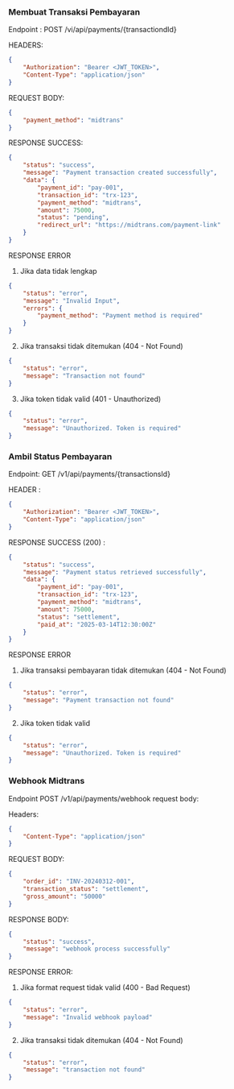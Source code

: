 ### Membuat Transaksi Pembayaran

Endpoint : POST /vi/api/payments/{transactiondId}

HEADERS:

```json
{
    "Authorization": "Bearer <JWT_TOKEN>",
    "Content-Type": "application/json"
}
```

REQUEST BODY:

```json
{
    "payment_method": "midtrans"
}
```

RESPONSE SUCCESS:

```json
{
    "status": "success",
    "message": "Payment transaction created successfully",
    "data": {
        "payment_id": "pay-001",
        "transaction_id": "trx-123",
        "payment_method": "midtrans",
        "amount": 75000,
        "status": "pending",
        "redirect_url": "https://midtrans.com/payment-link"
    }
}
```

RESPONSE ERROR

1. Jika data tidak lengkap

```json
{
    "status": "error",
    "message": "Invalid Input",
    "errors": {
        "payment_method": "Payment method is required"
    }
}
```

2. Jika transaksi tidak ditemukan (404 - Not Found)

```json
{
    "status": "error",
    "message": "Transaction not found"
}
```

3. Jika token tidak valid (401 - Unauthorized)

```json
{
    "status": "error",
    "message": "Unauthorized. Token is required"
}
```

### Ambil Status Pembayaran

Endpoint: GET /v1/api/payments/{transactionsId}

HEADER :

```json
{
    "Authorization": "Bearer <JWT_TOKEN>",
    "Content-Type": "application/json"
}
```

RESPONSE SUCCESS (200) :

```json
{
    "status": "success",
    "message": "Payment status retrieved successfully",
    "data": {
        "payment_id": "pay-001",
        "transaction_id": "trx-123",
        "payment_method": "midtrans",
        "amount": 75000,
        "status": "settlement",
        "paid_at": "2025-03-14T12:30:00Z"
    }
}
```

RESPONSE ERROR

1. Jika transaksi pembayaran tidak ditemukan (404 - Not Found)

```json
{
    "status": "error",
    "message": "Payment transaction not found"
}
```

2. Jika token tidak valid

```json
{
    "status": "error",
    "message": "Unauthorized. Token is required"
}
```

### Webhook Midtrans

Endpoint POST /v1/api/payments/webhook
request body:

Headers:

```json
{
    "Content-Type": "application/json"
}
```

REQUEST BODY:

```json
{
    "order_id": "INV-20240312-001",
    "transaction_status": "settlement",
    "gross_amount": "50000"
}
```

RESPONSE BODY:

```json
{
    "status": "success",
    "message": "webhook process successfully"
}
```

RESPONSE ERROR:

1. Jika format request tidak valid (400 - Bad Request)

```json
{
    "status": "error",
    "message": "Invalid webhook payload"
}
```

2. Jika transaksi tidak ditemukan (404 - Not Found)

```json
{
    "status": "error",
    "message": "transaction not found"
}
```
